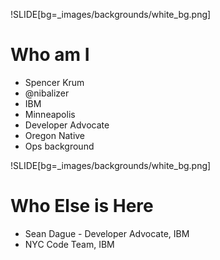 !SLIDE[bg=_images/backgrounds/white_bg.png]

# Who am I

* Spencer Krum
* @nibalizer
* IBM
* Minneapolis
* Developer Advocate
* Oregon Native
* Ops background


!SLIDE[bg=_images/backgrounds/white_bg.png]

# Who Else is Here

* Sean Dague - Developer Advocate, IBM
* NYC Code Team, IBM
